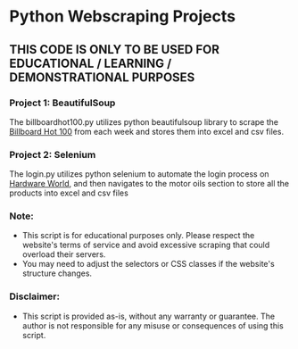 # Python Webscraping Projects

## THIS CODE IS ONLY TO BE USED FOR EDUCATIONAL / LEARNING / DEMONSTRATIONAL PURPOSES


### Project 1: BeautifulSoup
The billboardhot100.py utilizes python beautifulsoup library to scrape the [Billboard Hot 100](https://www.billboard.com/charts/hot-100/) from each week and stores them into excel and csv files.


### Project 2: Selenium
The login.py utilizes python selenium to automate the login process on [Hardware World](https://www.hardwareworld.com/), and then navigates to the motor oils section to store all the products into excel and csv files

### Note:
- This script is for educational purposes only. Please respect the website's terms of service and avoid excessive scraping that could overload their servers.
- You may need to adjust the selectors or CSS classes if the website's structure changes.
### Disclaimer:
- This script is provided as-is, without any warranty or guarantee. The author is not responsible for any misuse or consequences of using this script.
